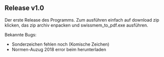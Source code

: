 ## Release v1.0
Der erste Release des Programms.
Zum ausführen einfach auf download zip klicken, das zip archiv enpacken und swissmem_to_pdf.exe ausführen.

Bekannte Bugs:

- Sonderzeichen fehlen noch (Komische Zeichen)
- Normen-Auzug 2018 error beim herunterladen
